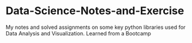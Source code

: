 # Data-Science-Notes-and-Exercise
My notes and solved assignments on some key python libraries used for Data Analysis and Visualization. Learned from a Bootcamp
